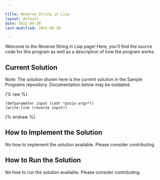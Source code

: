 ```yaml
---

title: Reverse String in Lisp
layout: default
date: 2022-04-28
last-modified: 2022-04-28

---
```


Welcome to the Reverse String in Lisp page! Here, you'll find the source code for this program as well as a description of how the program works.

## Current Solution

Note: The solution shown here is the current solution in the Sample Programs repository. Documentation below may be outdated.

{% raw %}

```Lisp
(defparameter input (cadr *posix-argv*))
(write-line (reverse input))

```

{% endraw %}

## How to Implement the Solution

No how to implement the solution available. Please consider contributing.

## How to Run the Solution

No how to run the solution available. Please consider contributing.